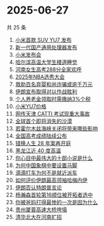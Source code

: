 # 2025-06-27

共 25 条

<!-- BEGIN ZHIHUSEARCH -->
<!-- 最后更新时间 Fri Jun 27 2025 13:18:35 GMT+0800 (China Standard Time) -->

1. [小米首款 SUV YU7 发布](https://www.zhihu.com/search?q=%E5%B0%8F%E7%B1%B3%E9%A6%96%E6%AC%BE%20SUV%20YU7%20%E5%8F%91%E5%B8%83)
1. [新一代国产通用处理器发布](https://www.zhihu.com/search?q=%E6%96%B0%E4%B8%80%E4%BB%A3%E5%9B%BD%E4%BA%A7%E9%80%9A%E7%94%A8%E5%A4%84%E7%90%86%E5%99%A8%E5%8F%91%E5%B8%83)
1. [小米发布会](https://www.zhihu.com/search?q=%E5%B0%8F%E7%B1%B3%E5%8F%91%E5%B8%83%E4%BC%9A)
1. [哈尔滨高温大学生楼道睡觉](https://www.zhihu.com/search?q=%E5%93%88%E5%B0%94%E6%BB%A8%E9%AB%98%E6%B8%A9%E5%A4%A7%E5%AD%A6%E7%94%9F%E6%A5%BC%E9%81%93%E7%9D%A1%E8%A7%89)
1. [河南女生高考288分全家欢呼](https://www.zhihu.com/search?q=%E6%B2%B3%E5%8D%97%E5%A5%B3%E7%94%9F%E9%AB%98%E8%80%83288%E5%88%86%E5%85%A8%E5%AE%B6%E6%AC%A2%E5%91%BC)
1. [2025年NBA选秀大会](https://www.zhihu.com/search?q=2025%E5%B9%B4NBA%E9%80%89%E7%A7%80%E5%A4%A7%E4%BC%9A)
1. [救助百名弃婴和尚诈骗或逾千万元](https://www.zhihu.com/search?q=%E6%95%91%E5%8A%A9%E7%99%BE%E5%90%8D%E5%BC%83%E5%A9%B4%E5%92%8C%E5%B0%9A%E8%AF%88%E9%AA%97%E6%88%96%E9%80%BE%E5%8D%83%E4%B8%87%E5%85%83)
1. [伊朗宣布取得对以作战胜利](https://www.zhihu.com/search?q=%E4%BC%8A%E6%9C%97%E5%AE%A3%E5%B8%83%E5%8F%96%E5%BE%97%E5%AF%B9%E4%BB%A5%E4%BD%9C%E6%88%98%E8%83%9C%E5%88%A9)
1. [个人养老金领取时需缴纳3%个税](https://www.zhihu.com/search?q=%E4%B8%AA%E4%BA%BA%E5%85%BB%E8%80%81%E9%87%91%E9%A2%86%E5%8F%96%E6%97%B6%E9%9C%80%E7%BC%B4%E7%BA%B33%25%E4%B8%AA%E7%A8%8E)
1. [小米YU7价格](https://www.zhihu.com/search?q=%E5%B0%8F%E7%B1%B3YU7%E4%BB%B7%E6%A0%BC)
1. [网传天津 CATTI 考试现重大事故](https://www.zhihu.com/search?q=%E7%BD%91%E4%BC%A0%E5%A4%A9%E6%B4%A5%20CATTI%20%E8%80%83%E8%AF%95%E7%8E%B0%E9%87%8D%E5%A4%A7%E4%BA%8B%E6%95%85)
1. [全球首个即将消失的沙漠](https://www.zhihu.com/search?q=%E5%85%A8%E7%90%83%E9%A6%96%E4%B8%AA%E5%8D%B3%E5%B0%86%E6%B6%88%E5%A4%B1%E7%9A%84%E6%B2%99%E6%BC%A0)
1. [若霍尔木兹海峡关闭将带来哪些影响](https://www.zhihu.com/search?q=%E8%8B%A5%E9%9C%8D%E5%B0%94%E6%9C%A8%E5%85%B9%E6%B5%B7%E5%B3%A1%E5%85%B3%E9%97%AD%E5%B0%86%E5%B8%A6%E6%9D%A5%E5%93%AA%E4%BA%9B%E5%BD%B1%E5%93%8D)
1. [全国高考成绩陆续公布](https://www.zhihu.com/search?q=%E5%85%A8%E5%9B%BD%E9%AB%98%E8%80%83%E6%88%90%E7%BB%A9%E9%99%86%E7%BB%AD%E5%85%AC%E5%B8%83)
1. [错换人生 28 年案再开庭](https://www.zhihu.com/search?q=%E9%94%99%E6%8D%A2%E4%BA%BA%E7%94%9F%2028%20%E5%B9%B4%E6%A1%88%E5%86%8D%E5%BC%80%E5%BA%AD)
1. [黑龙江近 40 度高温](https://www.zhihu.com/search?q=%E9%BB%91%E9%BE%99%E6%B1%9F%E8%BF%91%2040%20%E5%BA%A6%E9%AB%98%E6%B8%A9)
1. [你心目中最伟大的十部小说是什么](https://www.zhihu.com/search?q=%E4%BD%A0%E5%BF%83%E7%9B%AE%E4%B8%AD%E6%9C%80%E4%BC%9F%E5%A4%A7%E7%9A%84%E5%8D%81%E9%83%A8%E5%B0%8F%E8%AF%B4%E6%98%AF%E4%BB%80%E4%B9%88)
1. [为何中国象棋中要设置马脚](https://www.zhihu.com/search?q=%E4%B8%BA%E4%BD%95%E4%B8%AD%E5%9B%BD%E8%B1%A1%E6%A3%8B%E4%B8%AD%E8%A6%81%E8%AE%BE%E7%BD%AE%E9%A9%AC%E8%84%9A)
1. [滴滴打车为何不是就近派车](https://www.zhihu.com/search?q=%E6%BB%B4%E6%BB%B4%E6%89%93%E8%BD%A6%E4%B8%BA%E4%BD%95%E4%B8%8D%E6%98%AF%E5%B0%B1%E8%BF%91%E6%B4%BE%E8%BD%A6)
1. [如何评价伊朗最高领袖哈梅内伊](https://www.zhihu.com/search?q=%E5%A6%82%E4%BD%95%E8%AF%84%E4%BB%B7%E4%BC%8A%E6%9C%97%E6%9C%80%E9%AB%98%E9%A2%86%E8%A2%96%E5%93%88%E6%A2%85%E5%86%85%E4%BC%8A)
1. [伊朗否认特朗普言论](https://www.zhihu.com/search?q=%E4%BC%8A%E6%9C%97%E5%90%A6%E8%AE%A4%E7%89%B9%E6%9C%97%E6%99%AE%E8%A8%80%E8%AE%BA)
1. [杨瀚森首轮第16顺位被开拓者选中](https://www.zhihu.com/search?q=%E6%9D%A8%E7%80%9A%E6%A3%AE%E9%A6%96%E8%BD%AE%E7%AC%AC16%E9%A1%BA%E4%BD%8D%E8%A2%AB%E5%BC%80%E6%8B%93%E8%80%85%E9%80%89%E4%B8%AD)
1. [你被爸妈打得最惨的一次是因为什么](https://www.zhihu.com/search?q=%E4%BD%A0%E8%A2%AB%E7%88%B8%E5%A6%88%E6%89%93%E5%BE%97%E6%9C%80%E6%83%A8%E7%9A%84%E4%B8%80%E6%AC%A1%E6%98%AF%E5%9B%A0%E4%B8%BA%E4%BB%80%E4%B9%88)
1. [贵州厦蓉高速大桥垮塌](https://www.zhihu.com/search?q=%E8%B4%B5%E5%B7%9E%E5%8E%A6%E8%93%89%E9%AB%98%E9%80%9F%E5%A4%A7%E6%A1%A5%E5%9E%AE%E5%A1%8C)
1. [清华北大在河南扩招](https://www.zhihu.com/search?q=%E6%B8%85%E5%8D%8E%E5%8C%97%E5%A4%A7%E5%9C%A8%E6%B2%B3%E5%8D%97%E6%89%A9%E6%8B%9B)

<!-- END ZHIHUSEARCH -->
